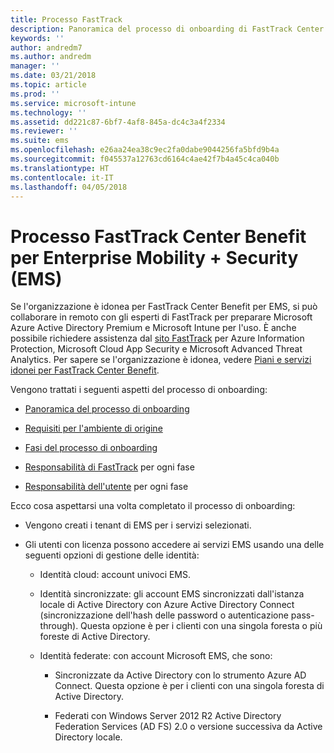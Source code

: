 ```yaml
---
title: Processo FastTrack
description: Panoramica del processo di onboarding di FastTrack Center Benefit
keywords: ''
author: andredm7
ms.author: andredm
manager: ''
ms.date: 03/21/2018
ms.topic: article
ms.prod: ''
ms.service: microsoft-intune
ms.technology: ''
ms.assetid: dd221c87-6bf7-4af8-845a-dc4c3a4f2334
ms.reviewer: ''
ms.suite: ems
ms.openlocfilehash: e26aa24ea38c9ec2fa0dabe9044256fa5bfd9b4a
ms.sourcegitcommit: f045537a12763cd6164c4ae42f7b4a45c4ca040b
ms.translationtype: HT
ms.contentlocale: it-IT
ms.lasthandoff: 04/05/2018
---
```

# <a name="fasttrack-center-benefit-process-for-enterprise-mobility--security-ems"></a>Processo FastTrack Center Benefit per Enterprise Mobility + Security (EMS)
Se l'organizzazione è idonea per FastTrack Center Benefit per EMS, si può collaborare in remoto con gli esperti di FastTrack per preparare Microsoft Azure Active Directory Premium e Microsoft Intune per l'uso. È anche possibile richiedere assistenza dal [sito FastTrack](http://fasttrack.microsoft.com/ems) per Azure Information Protection, Microsoft Cloud App Security e Microsoft Advanced Threat Analytics. Per sapere se l'organizzazione è idonea, vedere [Piani e servizi idonei per FastTrack Center Benefit](fasttrack-center-benefit-for-enterprise-mobility-suite-ems.md).


Vengono trattati i seguenti aspetti del processo di onboarding:

-   [Panoramica del processo di onboarding](fasttrack-center-benefit-process-for-ems-overview.md)

-   [Requisiti per l'ambiente di origine](fasttrack-center-benefit-process-for-ems-environment-expectations.md)

-   [Fasi del processo di onboarding](fasttrack-center-benefit-process-for-ems-phases.md)

-   [Responsabilità di FastTrack](fasttrack-center-benefit-process-for-ems-fasttrack-responsibilities.md) per ogni fase

-   [Responsabilità dell'utente](fasttrack-center-benefit-process-for-ems-your-responsibilities.md) per ogni fase

Ecco cosa aspettarsi una volta completato il processo di onboarding:

-   Vengono creati i tenant di EMS per i servizi selezionati.

-   Gli utenti con licenza possono accedere ai servizi EMS usando una delle seguenti opzioni di gestione delle identità:

    -   Identità cloud: account univoci EMS.

    -   Identità sincronizzate: gli account EMS sincronizzati dall'istanza locale di Active Directory con Azure Active Directory Connect (sincronizzazione dell'hash delle password o autenticazione pass-through). Questa opzione è per i clienti con una singola foresta o più foreste di Active Directory.

    -   Identità federate: con account Microsoft EMS, che sono:

        -   Sincronizzate da Active Directory con lo strumento Azure AD Connect. Questa opzione è per i clienti con una singola foresta di Active Directory.

        -   Federati con Windows Server 2012 R2 Active Directory Federation Services (AD FS) 2.0 o versione successiva da Active Directory locale.
